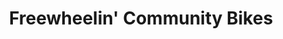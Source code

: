 ---
title: "Freewheelin' Community Bikes"
url: /indianapolis/freewheelin-community-bikes/
shop: Fahrrad
---